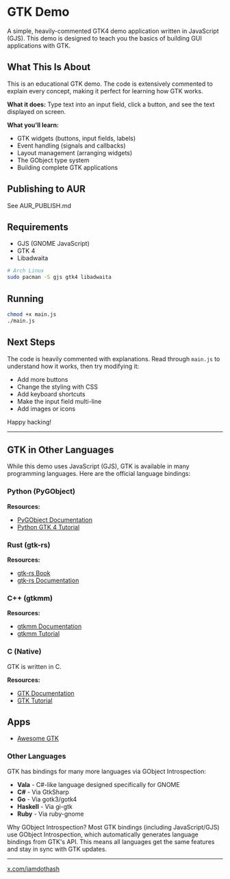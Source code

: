 # GTK Demo

A simple, heavily-commented GTK4 demo application written in JavaScript (GJS). This demo is designed to teach you the basics of building GUI applications with GTK.

## What This Is About

This is an educational GTK demo. The code is extensively commented to explain every concept, making it perfect for learning how GTK works.

**What it does:** Type text into an input field, click a button, and see the text displayed on screen.

**What you'll learn:**
- GTK widgets (buttons, input fields, labels)
- Event handling (signals and callbacks)
- Layout management (arranging widgets)
- The GObject type system
- Building complete GTK applications

## Publishing to AUR
See AUR_PUBLISH.md

## Requirements

- GJS (GNOME JavaScript)
- GTK 4
- Libadwaita

```bash
# Arch Linux
sudo pacman -S gjs gtk4 libadwaita
```

## Running

```bash
chmod +x main.js
./main.js
```

## Next Steps

The code is heavily commented with explanations. Read through `main.js` to understand how it works, then try modifying it:

- Add more buttons
- Change the styling with CSS
- Add keyboard shortcuts
- Make the input field multi-line
- Add images or icons

Happy hacking!

---

## GTK in Other Languages

While this demo uses JavaScript (GJS), GTK is available in many programming languages. Here are the official language bindings:

### Python (PyGObject)

**Resources:**
- [PyGObject Documentation](https://pygobject.readthedocs.io/)
- [Python GTK 4 Tutorial](https://python-gtk-3-tutorial.readthedocs.io/)

### Rust (gtk-rs)

**Resources:**
- [gtk-rs Book](https://gtk-rs.org/gtk4-rs/stable/latest/book/)
- [gtk-rs Documentation](https://gtk-rs.org/)

### C++ (gtkmm)

**Resources:**
- [gtkmm Documentation](https://www.gtkmm.org/)
- [gtkmm Tutorial](https://gnome.pages.gitlab.gnome.org/gtkmm-documentation/)

### C (Native)

GTK is written in C.

**Resources:**
- [GTK Documentation](https://docs.gtk.org/gtk4/)
- [GTK Tutorial](https://www.gtk.org/docs/getting-started/)


## Apps
- [Awesome GTK](https://github.com/valpackett/awesome-gtk)

### Other Languages

GTK has bindings for many more languages via GObject Introspection:

- **Vala** - C#-like language designed specifically for GNOME
- **C#** - Via GtkSharp
- **Go** - Via gotk3/gotk4
- **Haskell** - Via gi-gtk
- **Ruby** - Via ruby-gnome

Why GObject Introspection? Most GTK bindings (including JavaScript/GJS) use GObject Introspection, which automatically generates language bindings from GTK's API. This means all languages get the same features and stay in sync with GTK updates.

---

[x.com/iamdothash](https://x.com/iamdothash)
